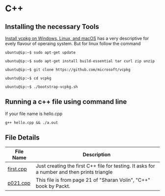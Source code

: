 # C++ 

## Installing the necessary Tools
[Install vcpkg on Windows, Linux, and macOS](https://docs.microsoft.com/en-us/cpp/build/install-vcpkg?view=msvc-160&tabs=linux) has a very descriptive for evely flavour of operaing system. But for linux follow the command

```console
ubuntu@ip:~$ sudo apt-get update

ubuntu@ip:~$ sudo apt-get install build-essential tar curl zip unzip

ubuntu@ip:~$ git clone https://github.com/microsoft/vcpkg

ubuntu@ip:~$ cd vcpkg

ubuntu@ip:~$ ./bootstrap-vcpkg.sh
```

## Running a c++ file using command line
If your file name is hello.cpp

```console
g++ hello.cpp && ./a.out
```


## File Details

| File Name | Description |
|---|---|
| [first.cpp](/programming/cpp/first.cpp) | Just creating the first C++ file for testing. It asks for a number and then prints triangle 
| [p021.cpp](/programming/cpp/p021.cpp) | This file is from page 21 of "Sharan Volin", "C++" book by Packt. |
